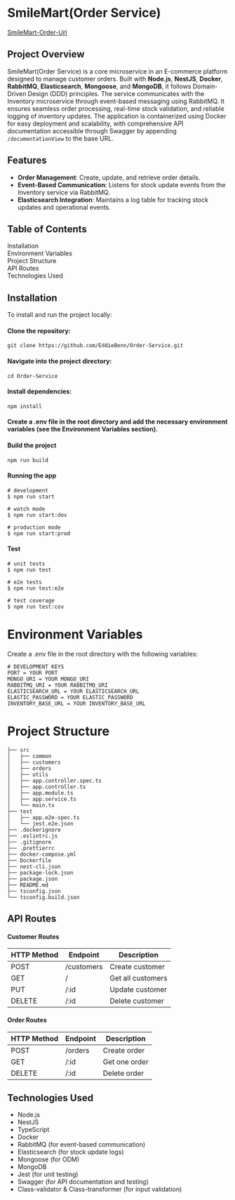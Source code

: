 # SmileMart(Order Service)

[SmileMart-Order-Url](https://smilemart-inventory-service.onrender.com)

## Project Overview
SmileMart(Order Service) is a core microservice in an E-commerce platform designed to manage customer orders. Built with **Node.js**, **NestJS**, **Docker**, **RabbitMQ**, **Elasticsearch**, **Mongoose**, and **MongoDB**, it follows Domain-Driven Design (DDD) principles. The service communicates with the Inventory microservice through event-based messaging using RabbitMQ. It ensures seamless order processing, real-time stock validation, and reliable logging of inventory updates. The application is containerized using Docker for easy deployment and scalability, with comprehensive API documentation accessible through Swagger by appending `/documentationView` to the base URL.

## Features
- **Order Management**: Create, update, and retrieve order details.
- **Event-Based Communication**: Listens for stock update events from the Inventory service via RabbitMQ.
- **Elasticsearch Integration**: Maintains a log table for tracking stock updates and operational events.

## Table of Contents
Installation<br />
Environment Variables<br />
Project Structure<br />
API Routes<br />
Technologies Used<br />


## Installation
To install and run the project locally:

#### Clone the repository:

``` 
git clone https://github.com/EddieBenn/Order-Service.git
```
#### Navigate into the project directory:

```
cd Order-Service
```

#### Install dependencies:

```
npm install
```

#### Create a .env file in the root directory and add the necessary environment variables (see the Environment Variables section).


#### Build the project

```
npm run build
```

#### Running the app

```
# development
$ npm run start

# watch mode
$ npm run start:dev

# production mode
$ npm run start:prod
```

#### Test

```
# unit tests
$ npm run test

# e2e tests
$ npm run test:e2e

# test coverage
$ npm run test:cov
```

# Environment Variables
Create a .env file in the root directory with the following variables:

```
# DEVELOPMENT KEYS
PORT = YOUR PORT
MONGO_URI = YOUR MONGO_URI
RABBITMQ_URI = YOUR RABBITMQ_URI
ELASTICSEARCH_URL = YOUR ELASTICSEARCH_URL
ELASTIC_PASSWORD = YOUR ELASTIC_PASSWORD
INVENTORY_BASE_URL = YOUR INVENTORY_BASE_URL

```


# Project Structure

```
├── src
│   ├── common
│   ├── customers
│   ├── orders
│   ├── utils
│   ├── app.controller.spec.ts
│   ├── app.controller.ts
│   ├── app.module.ts
│   ├── app.service.ts
│   └── main.ts
├── test
│   ├── app.e2e-spec.ts
│   └── jest.e2e.json
├── .dockerignore
├── .eslintrc.js
├── .gitignore
├── .prettierrc
├── docker-compose.yml
├── Dockerfile
├── nest-cli.json
├── package-lock.json
├── package.json
├── README.md
├── tsconfig.json
└── tsconfig.build.json
```


## API Routes
#### Customer Routes


<table>
  <thead>
    <tr>
      <th>HTTP Method</th>
      <th>Endpoint</th>
      <th>Description</th>
    </tr>
  </thead>
  <tbody>
    <tr>
      <td>POST</td>
      <td>/customers</td>
      <td>Create customer</td>
    </tr>
    <tr>
      <td>GET</td>
      <td>/</td>
      <td>Get all customers</td>
    </tr>
    <tr>
      <td>PUT</td>
      <td>/:id</td>
      <td>Update customer</td>
    </tr>
    <tr>
      <td>DELETE</td>
      <td>/:id</td>
      <td>Delete customer</td>
    </tr>
  </tbody>
</table>

#### Order Routes


<table>
  <thead>
    <tr>
      <th>HTTP Method</th>
      <th>Endpoint</th>
      <th>Description</th>
    </tr>
  </thead>
  <tbody>
    <tr>
      <td>POST</td>
      <td>/orders</td>
      <td>Create order</td>
    </tr>
    <tr>
      <td>GET</td>
      <td>/:id</td>
      <td>Get one order</td>
    </tr>
    <tr>
      <td>DELETE</td>
      <td>/:id</td>
      <td>Delete order</td>
    </tr>
  </tbody>
</table>


## Technologies Used

<ul>
<li>
Node.js
</li>
<li>
NestJS
</li>
<li>
TypeScript
</li>
<li>
Docker
</li>
<li>
RabbitMQ (for event-based communication)
</li>
<li>
Elasticsearch (for stock update logs)
</li>
<li>
Mongoose (for ODM)
</li>
<li>
MongoDB
</li>
<li>
Jest (for unit testing)
</li>
<li>
Swagger (for API documentation and testing)
</li>
<li>
Class-validator & Class-transformer (for input validation)
</li>
</ul>
